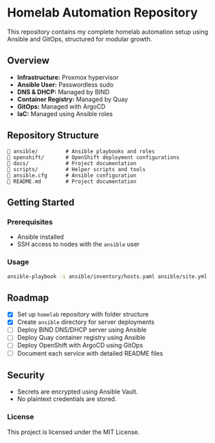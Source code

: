 # Homelab Automation Repository

This repository contains my complete homelab automation setup using Ansible and GitOps, structured for modular growth.

##  Overview
- **Infrastructure:** Proxmox hypervisor  
- **Ansible User:** Passwordless sudo  
- **DNS & DHCP:** Managed by BIND  
- **Container Registry:** Managed by Quay  
- **GitOps:** Managed with ArgoCD  
- **IaC:** Managed using Ansible roles  

## Repository Structure
```
📂 ansible/         # Ansible playbooks and roles
📂 openshift/       # OpenShift deployment configurations
📂 docs/            # Project documentation
📂 scripts/         # Helper scripts and tools
📄 ansible.cfg      # Ansible configuration
📄 README.md        # Project documentation
```

## Getting Started
### Prerequisites
- Ansible installed
- SSH access to nodes with the `ansible` user

### Usage
```bash
ansible-playbook -i ansible/inventory/hosts.yaml ansible/site.yml
```

## Roadmap
- [x] Set up `homelab` repository with folder structure
- [x] Create `ansible` directory for server deployments
- [ ] Deploy BIND DNS/DHCP server using Ansible
- [ ] Deploy Quay container registry using Ansible
- [ ] Deploy OpenShift with ArgoCD using GitOps
- [ ] Document each service with detailed README files

## Security
- Secrets are encrypted using Ansible Vault.  
- No plaintext credentials are stored.  

### License
This project is licensed under the MIT License.
